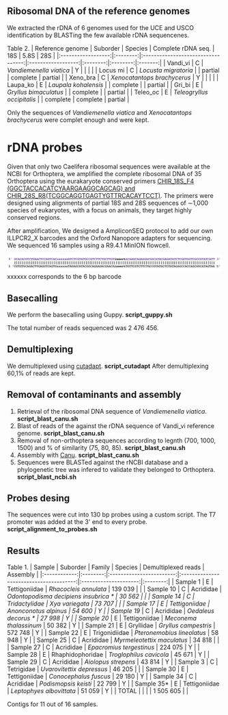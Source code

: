 ## Ribosomal DNA of the reference genomes

We extracted the rDNA of 6 genomes used for the UCE and USCO identification by BLASTing the few available rDNA sequencenes.

Table 2.
| Reference   genome | Suborder |               Species              | Complete rDNA seq. |    18S   |   5.8S   |   28S   |
|:------------------:|:--------:|:----------------------------------:|:------------------:|:--------:|:--------:|:-------:|
| Vandi_vi           | C        |        *Vandiemenella viatica*     | Y                  |          |          |         |
| Locus mi           | C        |        *Locusta migratoria*        |                    | partial  | complete | partial |
| Xeno_bra           | C        |        *Xenocatantops brachycerus* | Y                  |          |          |         |
| Laupa_ko           | E        | *Laupala kohalensis*               |                    | complete |          | partial |
| Gri_bi             | E        |        *Gryllus bimaculatus*       |                    | complete |          | partial |
| Teleo_oc           | E        |        *Teleogryllus occipitalis*  |                    | complete | complete | partial |

Only the sequences of *Vandiemenella viatica* and *Xenocatantops brachycerus* were complet enough and were kept.

# rDNA probes

Given that only two Caelifera ribosomal sequences were available at the NCBI for Orthoptera, we amplified the complete ribosomal DNA of 35 Orthoptera using the eurakaryote conserved primers  [CHIR_18S_F4 (GGCTACCACATCYAARGAAGGCAGCAG) and CHIR_28S_R8(TCGGCAGGTGAGTYGTTRCACAYTCCT)](https://academic.oup.com/gigascience/article/8/5/giz006/5368330). The primers were designed using alignments of partial 18S and 28S sequences of ∼1,000 species of eukaryotes, with a focus on animals, they target highly conserved regions.

After amplification, We designed a AmpliconSEQ protocol to add our own ILLPCR2_X barcodes and the Oxford Nanopore adapters for sequencing. We sequenced 16 samples using a R9.4.1 MinION flowcell.

![The structure of the reads after the implementation of the AmpliconSEQ protocol](Read_scheme.png)
xxxxxx corresponds to the 6 bp barcode


## Basecalling

We perform the basecalling using Guppy. **script_guppy.sh**

The total number of reads sequenced was 2 476 456. 

## Demultiplexing

We demultiplexed using [cutadapt](https://cutadapt.readthedocs.io/en/stable/guide.html). **script_cutadapt** After demultiplexing 60,1% of reads are kept.

## Removal of contaminants and assembly

1. Retrieval of the ribosomal DNA sequence of *Vandiemenella viatica*. **script_blast_canu.sh**
2. Blast of reads of the against the rDNA sequence of Vandi_vi reference genome. **script_blast_canu.sh**
3. Removal of non-orthoptera sequences according to legnth (700, 1000, 1500) and % of similarity (75, 80, 85). **script_blast_canu.sh**
4. Assembly with [Canu](https://canu.readthedocs.io/en/latest/parameter-reference.html#global-options). **script_blast_canu.sh**
5. Sequences were BLASTed against the rNCBI database and a phylogenetic tree was infered to validate they belonged to Orthoptera. **script_blast_ncbi.sh**

## Probes desing

The sequences were cut into 130 bp probes using a custom script. 
The T7 promoter was added at the 3' end to every probe. **script_alignment_to_probes.sh**


## Results

Table 1.
|    Sample    | Suborder |          Family          |                 Species                 |  Demultiplexed reads  | Assembly |
|:------------:|:--------:|:------------------------:|:---------------------------------------:|:---------------------:|:--------:|
|   Sample 1   |     E    |       Tettigoniidae      |           *Rhacocleis annulata*         |        139 039        |          |
|   Sample 10  |     C    |         Acrididae        |  *Odontopodisma   decipiens insubrica * |         30 562        |          |
|   Sample 14  |     C    |       Tridactylidae      |             *Xya variegata*             |         73 707        |          |
|   Sample 17  |     E    |       Tettigoniidae      |           *Anonconotus alpinus*         |         54 600        |     Y    |
|  Sample 19*  |     C    |         Acrididae        |            *Oedaleus decorus *          |         27 998        |     Y    |
|  Sample 20*  |     E    |       Tettigoniidae      |         *Meconema thalassinum*          |         50 382        |     Y    |
|   Sample 21  |     E    |         Gryllidae        |           *Gryllus campestris*          |        572 748        |     Y    |
|   Sample 22  |     E    |       Trigonidiidae      |       *Pteronemobius lineolatus*        |         58 948        |     Y    |
|   Sample 25  |     C    |         Acrididae        |       *Myrmeleotettix   maculatus*      |         34 818        |          |
|   Sample 27  |     C    |         Acrididae        |        *Epacromius   tergestinus*       |        224 075        |     Y    |
|   Sample 28  |     E    |        Rhaphidophoridae  |          *Troglophilus cavicola*        |         45 671        |     Y    |
|   Sample 29  |     C    |         Acrididae        |          *Aiolopus   strepens*          |         43 814        |     Y    |
|   Sample 3   |     C    |        Tetrigidae        |       *Uvarovitettix   depressus*       |         46 205        |          |
|   Sample 30  |     E    |       Tettigoniidae      |         *Conocephalus   fuscus*         |         29 180        |     Y    |
|   Sample 34  |     C    |         Acrididae        |          *Podismopsis   keisti*         |         22 799        |     Y    |
|  Sample 35*  |     E    |       Tettigoniidae      |        *Leptophyes   albovittata*       |         51 059        |     Y    |
|     TOTAL    |          |                          |                                         |       1 505 605       |          |

Contigs for 11 out of 16 samples.
